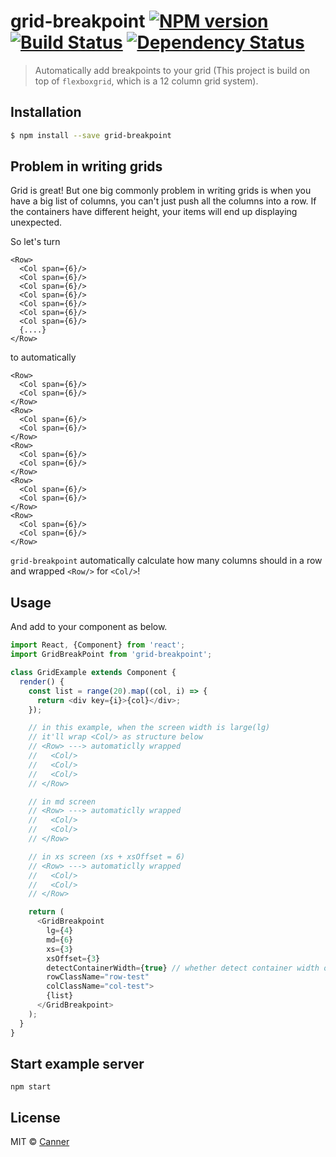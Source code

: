 # grid-breakpoint [![NPM version][npm-image]][npm-url] [![Build Status][travis-image]][travis-url] [![Dependency Status][daviddm-image]][daviddm-url]
> Automatically add breakpoints to your grid (This project is build on top of `flexboxgrid`, which is a 12 column grid system).

## Installation

```sh
$ npm install --save grid-breakpoint
```

## Problem in writing grids

Grid is great! But one big commonly problem in writing grids is when you have a big list of columns, you can't just push all the columns into a row.  If the containers have different height, your items will end up displaying unexpected.

So let's turn

```
<Row>
  <Col span={6}/>
  <Col span={6}/>
  <Col span={6}/>
  <Col span={6}/>
  <Col span={6}/>
  <Col span={6}/>
  <Col span={6}/>
  {....}
</Row>
```

to automatically

```
<Row>
  <Col span={6}/>
  <Col span={6}/>
</Row>
<Row>
  <Col span={6}/>
  <Col span={6}/>
</Row>
<Row>
  <Col span={6}/>
  <Col span={6}/>
</Row>
<Row>
  <Col span={6}/>
  <Col span={6}/>
</Row>
<Row>
  <Col span={6}/>
  <Col span={6}/>
</Row>
```

`grid-breakpoint` automatically calculate how many columns should in a row and wrapped `<Row/>` for `<Col/>`!

## Usage

And add to your component as below.

```js
import React, {Component} from 'react';
import GridBreakPoint from 'grid-breakpoint';

class GridExample extends Component {
  render() {
    const list = range(20).map((col, i) => {
      return <div key={i}>{col}</div>;
    });

    // in this example, when the screen width is large(lg)
    // it'll wrap <Col/> as structure below
    // <Row> ---> automaticlly wrapped
    //   <Col/>
    //   <Col/>
    //   <Col/>
    // </Row>

    // in md screen
    // <Row> ---> automaticlly wrapped
    //   <Col/>
    //   <Col/>
    // </Row>

    // in xs screen (xs + xsOffset = 6)
    // <Row> ---> automaticlly wrapped
    //   <Col/>
    //   <Col/>
    // </Row>

    return (
      <GridBreakpoint
        lg={4}
        md={6}
        xs={3}
        xsOffset={3}
        detectContainerWidth={true} // whether detect container width or not, if not will detect window width.
        rowClassName="row-test"
        colClassName="col-test">
        {list}
      </GridBreakpoint>
    );
  }
}

```

## Start example server

```
npm start
```

## License

MIT © [Canner](https://github.com/canner)


[npm-image]: https://badge.fury.io/js/grid-breakpoint.svg
[npm-url]: https://npmjs.org/package/grid-breakpoint
[travis-image]: https://travis-ci.org/Canner/grid-breakpoint.svg?branch=master
[travis-url]: https://travis-ci.org/Canner/grid-breakpoint
[daviddm-image]: https://david-dm.org/Canner/grid-breakpoint.svg?theme=shields.io
[daviddm-url]: https://david-dm.org/Canner/grid-breakpoint
